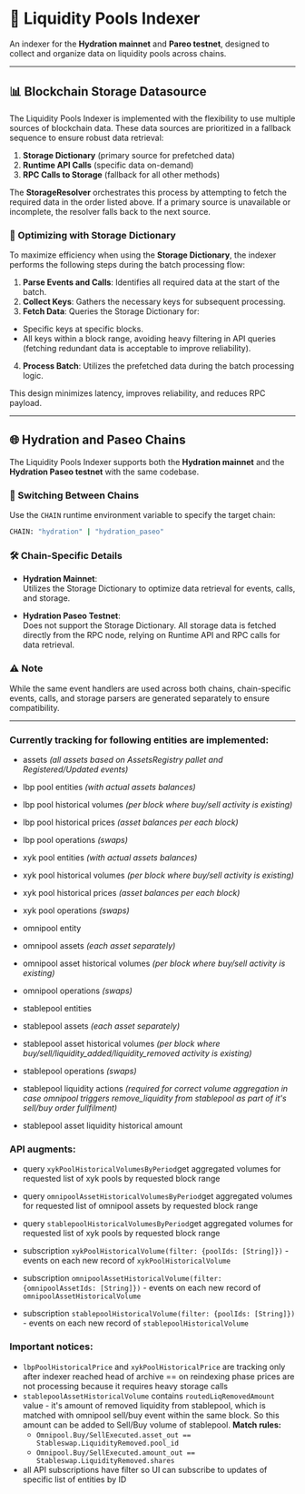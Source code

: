
# 🌊 Liquidity Pools Indexer

An indexer for the **Hydration mainnet** and **Pareo testnet**, designed to collect and organize data on liquidity pools across chains.

---

## 📊 Blockchain Storage Datasource

The Liquidity Pools Indexer is implemented with the flexibility to use multiple sources of blockchain data. These data sources are prioritized in a fallback sequence to ensure robust data retrieval:

1. **Storage Dictionary** (primary source for prefetched data)
2. **Runtime API Calls** (specific data on-demand)
3. **RPC Calls to Storage** (fallback for all other methods)

The **StorageResolver** orchestrates this process by attempting to fetch the required data in the order listed above. If a primary source is unavailable or incomplete, the resolver falls back to the next source.

### 🔧 Optimizing with Storage Dictionary

To maximize efficiency when using the **Storage Dictionary**, the indexer performs the following steps during the batch processing flow:
1. **Parse Events and Calls**: Identifies all required data at the start of the batch.
2. **Collect Keys**: Gathers the necessary keys for subsequent processing.
3. **Fetch Data**: Queries the Storage Dictionary for:
  - Specific keys at specific blocks.
  - All keys within a block range, avoiding heavy filtering in API queries (fetching redundant data is acceptable to improve reliability).
4. **Process Batch**: Utilizes the prefetched data during the batch processing logic.

This design minimizes latency, improves reliability, and reduces RPC payload.

---

## 🌐 Hydration and Paseo Chains

The Liquidity Pools Indexer supports both the **Hydration mainnet** and the **Hydration Paseo testnet** with the same codebase.

### 🔄 Switching Between Chains
Use the `CHAIN` runtime environment variable to specify the target chain:
```bash
CHAIN: "hydration" | "hydration_paseo"
```

### 🛠 Chain-Specific Details

- **Hydration Mainnet**:  
  Utilizes the Storage Dictionary to optimize data retrieval for events, calls, and storage.

- **Hydration Paseo Testnet**:  
  Does not support the Storage Dictionary. All storage data is fetched directly from the RPC node, relying on Runtime API and RPC calls for data retrieval.

### ⚠️ Note
While the same event handlers are used across both chains, chain-specific events, calls, and storage parsers are generated separately to ensure compatibility.

---

### Currently tracking for following entities are implemented:

- assets *(all assets based on AssetsRegistry pallet and Registered/Updated events)*

- lbp pool entities *(with actual assets balances)*
- lbp pool historical volumes *(per block where buy/sell activity is existing)*
- lbp pool historical prices *(asset balances per each block)*
- lbp pool operations *(swaps)*


- xyk pool entities *(with actual assets balances)*
- xyk pool historical volumes *(per block where buy/sell activity is existing)*
- xyk pool historical prices *(asset balances per each block)*
- xyk pool operations *(swaps)*


- omnipool entity
- omnipool assets *(each asset separately)*
- omnipool asset historical volumes *(per block where buy/sell activity is existing)*
- omnipool operations *(swaps)*


- stablepool entities
- stablepool assets *(each asset separately)*
- stablepool asset historical volumes *(per block where buy/sell/liquidity_added/liquidity_removed activity is existing)*
- stablepool operations *(swaps)*
- stablepool liquidity actions *(required for correct volume aggregation in case omnipool triggers remove_liquidity from stablepool as part of it's sell/buy order fullfilment)*
- stablepool asset liquidity historical amount

### API augments:

- query `xykPoolHistoricalVolumesByPeriod`get aggregated volumes for requested list of xyk pools by requested block range
- query `omnipoolAssetHistoricalVolumesByPeriod`get aggregated volumes for requested list of omnipool assets by requested block range
- query `stablepoolHistoricalVolumesByPeriod`get aggregated volumes for requested list of xyk pools by requested block range


- subscription `xykPoolHistoricalVolume(filter: {poolIds: [String]})` - events on each new record of `xykPoolHistoricalVolume`
- subscription `omnipoolAssetHistoricalVolume(filter: {omnipoolAssetIds: [String]})` - events on each new record of `omnipoolAssetHistoricalVolume`
- subscription `stablepoolHistoricalVolume(filter: {poolIds: [String]})` - events on each new record of `stablepoolHistoricalVolume`

### Important notices:

- `lbpPoolHistoricalPrice` and `xykPoolHistoricalPrice` are tracking only after indexer reached head of archive == on reindexing phase prices are not processing because it requires heavy storage calls
- `stablepoolAssetHistoricalVolume` contains `routedLiqRemovedAmount` value - it's amount of removed liquidity from stablepool, which is matched with omnipool sell/buy event within the same block. So this amount can be added to Sell/Buy volume of stablepool. **Match rules:**
  - `Omnipool.Buy/SellExecuted.asset_out == Stableswap.LiquidityRemoved.pool_id`
  - `Omnipool.Buy/SellExecuted.amount_out == Stableswap.LiquidityRemoved.shares`
- all API subscriptions have filter so UI can subscribe to updates of specific list of entities by ID
